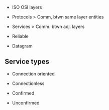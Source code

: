 - ISO OSI layers
- Protocols > Comm, btwn same layer entities
- Services > Comm. btwn adj. layers

- Reliable
- Datagram

Service types
----------
- Connection oriented
- Connectionless

- Confirmed
- Unconfirmed

